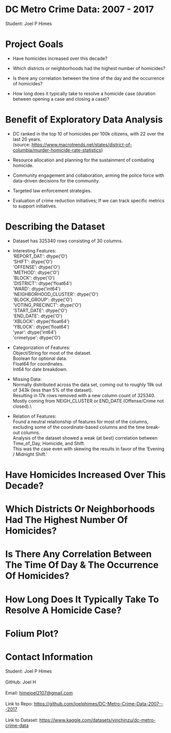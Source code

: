 # DC Metro Crime Data: 2007 - 2017
Student: Joel P Himes

# Project Goals
- Have homicides increased over this decade?

- Which districts or neighborhoods had the highest number of homicides?

- Is there any correlation between the time of the day and the occurrence of homicides?

- How long does it typically take to resolve a homicide case (duration between opening a case and closing a case)?

# Benefit of Exploratory Data Analysis
- DC ranked in the top 10 of homicides per 100k citizens, with 22 over the last 20 years.\
(source: https://www.macrotrends.net/states/district-of-columbia/murder-homicide-rate-statistics)

- Resource allocation and planning for the sustainment of combating homicide.

- Community engagement and collaboration, arming the police force with data-driven decisions for the community.

- Targeted law enforcement strategies.

- Evaluation of crime reduction initiatives; If we can track specific metrics to support initiatives.

# Describing the Dataset
- Dataset has 325340 rows consisting of 30 columns.

- Interesting Features:\
  ‘REPORT_DAT': dtype(‘O’)\
  ‘SHIFT': dtype('O')\
  'OFFENSE': dtype('O')\
  'METHOD': dtype('O')\
  'BLOCK': dtype('O')\
  'DISTRICT': dtype('float64')\
  'WARD': dtype('int64')\
  'NEIGHBORHOOD_CLUSTER': dtype('O')\
  'BLOCK_GROUP': dtype('O')\
  'VOTING_PRECINCT': dtype('O')\
  'START_DATE': dtype('O')\
  'END_DATE': dtype('O')\
  'XBLOCK': dtype('float64')\
  ’YBLOCK': dtype('float64')\
  'year': dtype('int64')\
  'crimetype': dtype(‘O’)

- Categorization of Features:\
  Object/String for most of the dataset.\
  Boolean for optional data.\
  Float64 for coordinates.\
  Int64 for date breakdown.

- Missing Data:\
  Normally distributed across the data set, coming out to roughly 19k out of 343k (less than 5% of the dataset).\
  Resulting in 17k rows removed with a new column count of 325340.\
  Mostly coming from NEIGH_CLUSTER or END_DATE (Offense/Crime not closed).\

- Relation of Features:\
  Found a neutral relationship of features for most of the columns, excluding some of the coordinate-based columns and the time break-out columns.\
  Analysis of the dataset showed a weak (at best) correlation between Time_of_Day, Homicide, and Shift.\
  This was the case even with skewing the results in favor of the ‘Evening / Midnight Shift.'

# Have Homicides Increased Over This Decade?



# Which Districts Or Neighborhoods Had The Highest Number Of Homicides?



# Is There Any Correlation Between The Time Of Day & The Occurrence Of Homicides?



# How Long Does It Typically Take To Resolve A Homicide Case?



# Folium Plot? 



# Contact Information

Student: Joel P Himes\
\
GitHub: Joel H\
\
Email: himejoel2107@gmail.com\
\
Link to Repo: https://github.com/joelphimes/DC-Metro-Crime-Data-2007---2017 \
\
Link to Dataset: https://www.kaggle.com/datasets/vinchinzu/dc-metro-crime-data
